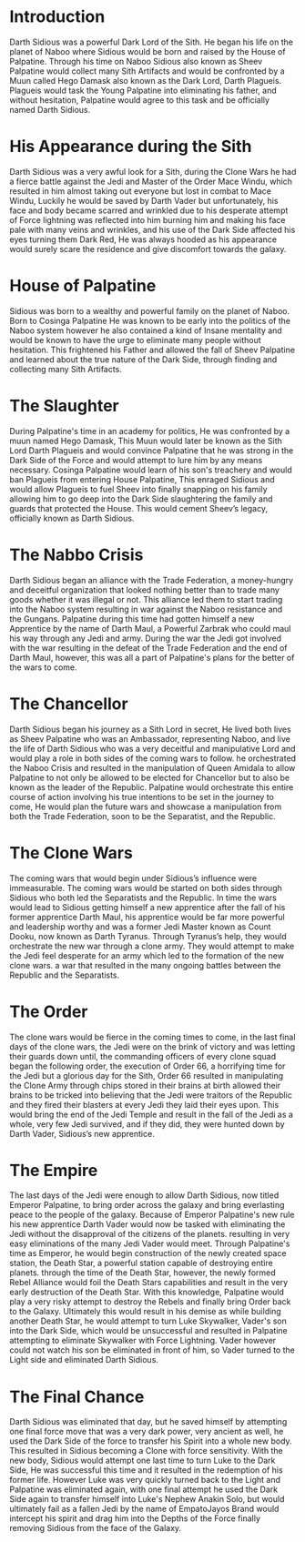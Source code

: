 # Introduction

Darth Sidious was a powerful Dark Lord of the Sith.
He began his life on the planet of Naboo where Sidious would be born and raised by the House of Palpatine.
Through his time on Naboo Sidious also known as Sheev Palpatine would collect many Sith Artifacts and would be confronted by a Muun called Hego Damask also known as the Dark Lord, Darth Plagueis.
Plagueis would task the Young Palpatine into eliminating his father, and without hesitation, Palpatine would agree to this task and be officially named Darth Sidious.

# His Appearance during the Sith

Darth Sidious was a very awful look for a Sith, during the Clone Wars he had a fierce battle against the Jedi and Master of the Order Mace Windu, which resulted in him almost taking out everyone but lost in combat to Mace Windu, Luckily he would be saved by Darth Vader but unfortunately, his face and body became scarred and wrinkled due to his desperate attempt of Force lightning was reflected into him burning him and making his face pale with many veins and wrinkles, and his use of the Dark Side affected his eyes turning them Dark Red, He was always hooded as his appearance would surely scare the residence and give discomfort towards the galaxy.

# House of Palpatine

Sidious was born to a wealthy and powerful family on the planet of Naboo.
Born to Cosinga Palpatine He was known to be early into the politics of the Naboo system however he also contained a kind of Insane mentality and would be known to have the urge to eliminate many people without hesitation.
This frightened his Father and allowed the fall of Sheev Palpatine and learned about the true nature of the Dark Side, through finding and collecting many Sith Artifacts.

# The Slaughter

During Palpatine's time in an academy for politics, He was confronted by a muun named Hego Damask, This Muun would later be known as the Sith Lord Darth Plagueis and would convince Palpatine that he was strong in the Dark Side of the Force and would attempt to lure him by any means necessary.
Cosinga Palpatine would learn of his son's treachery and would ban Plagueis from entering House Palpatine, This enraged Sidious and would allow Plagueis to fuel Sheev into finally snapping on his family allowing him to go deep into the Dark Side slaughtering the family and guards that protected the House.
This would cement Sheev’s legacy,  officially known as Darth Sidious.

# The Nabbo Crisis

Darth Sidious began an alliance with the Trade Federation, a money-hungry and deceitful organization that looked nothing better than to trade many goods whether it was illegal or not.
This alliance led them to start trading into the Naboo system resulting in war against the Naboo resistance and the Gungans.
Palpatine during this time had gotten himself a new Apprentice by the name of Darth Maul, a Powerful Zarbrak who could maul his way through any Jedi and army.
During the war the Jedi got involved with the war resulting in the defeat of the Trade Federation and the end of Darth Maul, however, this was all a part of Palpatine's plans for the better of the wars to come.

# The Chancellor

Darth Sidious began his journey as a Sith Lord in secret, He lived both lives as Sheev Palpatine who was an Ambassador, representing Naboo, and live the life of Darth Sidious who was a very deceitful and manipulative Lord and would play a role in both sides of the coming wars to follow.
he orchestrated the Naboo Crisis and resulted in the manipulation of Queen Amidala to allow Palpatine to not only be allowed to be elected for Chancellor but to also be known as the leader of the Republic.
Palpatine would orchestrate this entire course of action involving his true intentions to be set in the journey to come, He would plan the future wars and showcase a manipulation from both the Trade Federation, soon to be the Separatist, and the Republic.

# The Clone Wars

The coming wars that would begin under Sidious’s influence were immeasurable.
The coming wars would be started on both sides through Sidious who both led the Separatists and the Republic.
In time the wars would lead to Sidious getting himself a new apprentice after the fall of his former apprentice Darth Maul, his apprentice would be far more powerful and leadership worthy and was a former Jedi Master known as Count Dooku, now known as Darth Tyranus.
Through Tyranus’s help, they would orchestrate the new war through a clone army.
They would attempt to make the Jedi feel desperate for an army which led to the formation of the new clone wars.
a war that resulted in the many ongoing battles between the Republic and the Separatists.

# The Order

The clone wars would be fierce in the coming times to come, in the last final days of the clone wars, the Jedi were on the brink of victory and was letting their guards down until, the commanding officers of every clone squad began the following order, the execution of Order 66, a horrifying time for the Jedi but a glorious day for the Sith, Order 66 resulted in manipulating the Clone Army through chips stored in their brains at birth allowed their brains to be tricked into believing that the Jedi were traitors of the Republic and they fired their blasters at every Jedi they laid their eyes upon.
This would bring the end of the Jedi Temple and result in the fall of the Jedi as a whole, very few Jedi survived, and if they did, they were hunted down by Darth Vader, Sidious’s new apprentice.

# The Empire

The last days of the Jedi were enough to allow Darth Sidious, now titled Emperor Palpatine, to bring order across the galaxy and bring everlasting peace to the people of the galaxy.
Because of Emperor Palpatine's new rule his new apprentice Darth Vader would now be tasked with eliminating the Jedi without the disapproval of the citizens of the planets.
resulting in very easy eliminations of the many Jedi Vader would meet.
Through Palpatine's time as Emperor, he would begin construction of the newly created space station, the Death Star, a powerful station capable of destroying entire planets.
through the time of the Death Star, however, the newly formed Rebel Alliance would foil the Death Stars capabilities and result in the very early destruction of the Death Star.
With this knowledge, Palpatine would play a very risky attempt to destroy the Rebels and finally bring Order back to the Galaxy.
Ultimately this would result in his demise as while building another Death Star, he would attempt to turn Luke Skywalker, Vader's son into the Dark Side, which would be unsuccessful and resulted in Palpatine attempting to eliminate Skywalker with Force Lightning.
Vader however could not watch his son be eliminated in front of him, so Vader turned to the Light side and eliminated Darth Sidious.

# The Final Chance

Darth Sidious was eliminated that day, but he saved himself by attempting one final force move that was a very dark power, very ancient as well, he used the Dark Side of the force to transfer his Spirit into a whole new body.
This resulted in Sidious becoming a Clone with force sensitivity.
With the new body, Sidious would attempt one last time to turn Luke to the Dark Side, He was successful this time and it resulted in the redemption of his former life.
However Luke was very quickly turned back to the Light and Palpatine was eliminated again, with one final attempt he used the Dark Side again to transfer himself into Luke's Nephew Anakin Solo, but would ultimately fail as a fallen Jedi by the name of EmpatoJayos Brand would intercept his spirit and drag him into the Depths of the Force finally removing Sidious from the face of the Galaxy.
